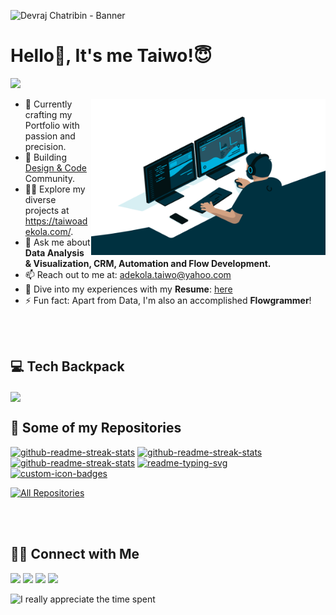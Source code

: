 <!---------------------------- Banner Image ----------------------------->
![Devraj Chatribin - Banner](https://user-images.githubusercontent.com/65373279/118028011-34ec0180-b380-11eb-80ce-58f1e13a1292.png)


<!---------------------------- Typewriter animation ----------------------------->
# Hello👋, It's me Taiwo!😇
![](https://readme-typing-svg.herokuapp.com?font=Montserrat&color=00e05a&lines=I'm+a+Product+Analyst;I'm+a+CRM+Expert;I'm+into+AI-Automation;I'm+a+Low-Code+Developer)


<!---------------------------- About Me ----------------------------->

<!-- <img align="right" height="250" width="375" alt="" src="https://media.giphy.com/media/SWoSkN6DxTszqIKEqv/giphy.gif" /> -->
<img align="right" alt="GIF" src="https://raw.githubusercontent.com/DevrajDC/DevrajDC/main/developer.gif" height="250" width="375" />

- 🔭 Currently crafting my Portfolio with passion and precision.
- 👯 Building [Design & Code](https://discord.gg/gM3bG4U5) Community.
- 👨‍💻 Explore my diverse projects at https://taiwoadekola.com/.
- 💬 Ask me about **Data Analysis & Visualization, CRM, Automation and Flow Development.**
- 📫 Reach out to me at: <a href="mailto:adekola.taiwo@yahoo.com<">adekola.taiwo@yahoo.com</a>
- 📄 Dive into my experiences with my **Resume**: [here]([https://docs.google.com/document/d/1byhlSiSjIklDE3ORVPURsdJgRfKGxaJEukBjgcoQHPc])
- ⚡ Fun fact: Apart from Data, I'm also an accomplished **Flowgrammer**!
<br>
<br>


<!---------------------------- My Skills Section ----------------------------->
## 💻 Tech Backpack

<img src="https://skillicons.dev/icons?i=aws,azure,html,css,js,react,ts,nextjs,nodejs,sass,tailwind,figma,sqlite,postgres,mysql,docker,firebase,git,github,gitlab,postman,vscode,vercel,netlify" align="center">
<br>


<!----------------------------- Open Source Projects --------------------------->
## 🔖 Some of my Repositories

<p align="left">
  <a href="https://github.com/adextetoo/caysra-n8n"><img width="278" src="https://denvercoder1-github-readme-stats.vercel.app/api/pin/?username=adextetoo&repo=caysra-n8n&theme=react&bg_color=20232a&title_color=61D9FA&icon_color=F8D866&hide_border=true&show_icons=true" alt="github-readme-streak-stats"></a>
  <a href="[https://github.com/adextetoo/prince2]"><img width="278" src="https://denvercoder1-github-readme-stats.vercel.app/api/pin/?username=adextetoo&repo=prince2&theme=react&bg_color=20232a&title_color=61D9FA&icon_color=F8D866&hide_border=true&show_icons=true" alt="github-readme-streak-stats"></a>
  <a href="https://github.com/adextetoo/github-trends"><img width="278" src="https://denvercoder1-github-readme-stats.vercel.app/api/pin/?username=adextetoo&repo=github-trends&theme=react&bg_color=20232a&title_color=61D9FA&icon_color=F8D866&hide_border=true&show_icons=true" alt="github-readme-streak-stats"></a>
  <a href="[https://github.com/adextetoo/DevrajDC]"><img width="278" src="https://denvercoder1-github-readme-stats.vercel.app/api/pin/?username=adextetoo&repo=DevrajDC&hide_border=true&bg_color=20232a&title_color=61D9FA&icon_color=F8D866&theme=react&show_icons=true" alt="readme-typing-svg"></a>
  <a href="https://github.com/Design-and-Code/Design-and-Code"><img width="278" src="https://denvercoder1-github-readme-stats.vercel.app/api/pin?username=Design-and-Code&repo=Design-and-Code&theme=react&bg_color=20232a&title_color=61D9FA&icon_color=F8D866&hide_border=true&show_icons=true" alt="custom-icon-badges"></a>
</p>
<p align="left">
  <a href="https://github.com/DevrajDC?tab=repositories"><img alt="All Repositories" title="All Repositories" src="https://custom-icon-badges.herokuapp.com/badge/-All%20Repos-2962FF?style=for-the-badge&logoColor=white&logo=repo"/></a>
</p>
<br>
<br>


<!--------------------------------- Social Links --------------------------------->
## 🤝🏻 Connect with Me

<p align="left">
<a href="mailto:adekola.taiwo@yahoo.com" style="text-decoration:none">
  <img height="30" src = "https://img.shields.io/badge/gmail-c14438?&style=for-the-badge&logo=gmail&logoColor=white">
</a>
<a href="https://www.linkedin.com/in/adekolataiwo/" style="text-decoration:none">
  <img height="30" src="https://img.shields.io/badge/linkedin-blue.svg?&style=for-the-badge&logo=linkedin&logoColor=white" />
</a>
<a href="https://www.instagram.com/adextetoo/" style="text-decoration:none">
  <img height="30" src = "https://img.shields.io/badge/Instagram-%23E4405F.svg?&style=for-the-badge&logo=Instagram&logoColor=white">
</a>
<a href="https://discord.gg/gM3bGAU5" style="text-decoration:none">
  <img height="30" src="https://img.shields.io/badge/discord-darkblue.svg?&style=for-the-badge&logo=discord&logoColor=white" />
</a>
</p>


<!---------------------------------  Marquee Animation  ------------------------>
<img height="100" alt="I really appreciate the time spent" width="100%" src="https://raw.githubusercontent.com/BrunnerLivio/brunnerlivio/master/images/marquee.svg" />

